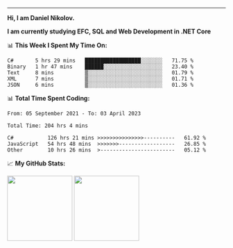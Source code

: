 ---
**Hi, I am Daniel Nikolov.**

**I am currently studying EFC, SQL and Web Development in .NET Core**

📊 **This Week I Spent My Time On:**
<!--START_SECTION:wakaweekly-->

```text
C#       5 hrs 29 mins   ██████████████████░░░░░░░   71.75 %
Binary   1 hr 47 mins    ██████░░░░░░░░░░░░░░░░░░░   23.40 %
Text     8 mins          ▒░░░░░░░░░░░░░░░░░░░░░░░░   01.79 %
XML      7 mins          ▒░░░░░░░░░░░░░░░░░░░░░░░░   01.71 %
JSON     6 mins          ▒░░░░░░░░░░░░░░░░░░░░░░░░   01.36 %
```

<!--END_SECTION:wakaweekly-->

📊 **Total Time Spent Coding:**
<!--START_SECTION:waka-->

```text
From: 05 September 2021 - To: 03 April 2023

Total Time: 204 hrs 4 mins

C#           126 hrs 21 mins >>>>>>>>>>>>>>>----------   61.92 %
JavaScript   54 hrs 48 mins  >>>>>>>------------------   26.85 %
Other        10 hrs 26 mins  >------------------------   05.12 %
```

<!--END_SECTION:waka-->

📈 **My GitHub Stats:**

<p>
  <img height="150em" src="https://github-readme-stats.vercel.app/api?username=NikolovDaniel&show_icons=true&hide_border=true&&count_private=true&include_all_commits=true" />
  <img height="150em" src="https://github-readme-stats.vercel.app/api/top-langs/?username=NikolovDaniel&exclude_repo=KNN-Image-Classification&show_icons=true&hide_border=true&layout=compact&langs_count=8s"/>
</p>
